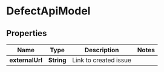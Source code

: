 

# DefectApiModel


## Properties

| Name | Type | Description | Notes |
|------------ | ------------- | ------------- | -------------|
|**externalUrl** | **String** | Link to created issue |  |



